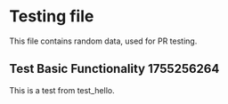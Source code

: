 # Testing file

This file contains random data, used for PR testing.


## Test Basic Functionality 1755256264

This is a test from test_hello.
